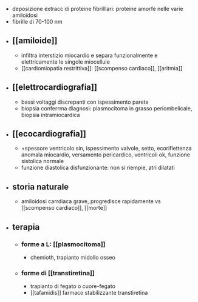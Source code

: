 - deposizione extracc di proteine fibrilllari: proteine amorfe nelle varie amiloidosi
- fibrille di 70-100 nm
- ## [[amiloide]]
	- infiltra interstizio miocardio e separa funzionalmente e elettricamente le singole miocellule
	- [[cardiomiopatia restrittiva]]: [[scompenso cardiaco]], [[aritmia]]
- ## [[elettrocardiografia]]
	- bassi voltaggi discrepanti con ispessimento parete
	- biopsia conferrma diagnosi: plasmocitoma in grasso periombelicale, biopsia  intramiocardica
- ## [[ecocardiografia]]
	- +spessore ventricolo sin, ispessimento valvole, setto, ecoriflettenza anomala miocardio, versamento pericardico, ventricoli ok, funzione sistolica normale
	- funzione diastolica disfunzionante: non si riempie, atri dilatati
- ## storia naturale
	- amiloidosi carrdiaca grave, progredisce rapidamente vs [[scompenso cardiaco]], [[morte]]
- ## terapia
	- ### forme a L: [[plasmocitoma]]
		- chemioth, trapianto midollo osseo
	- ### forme di [[transtiretina]]
		- trapianto di fegato o cuore-fegato
		- [[tafamidis]] farmaco stabilizzante transtiretina